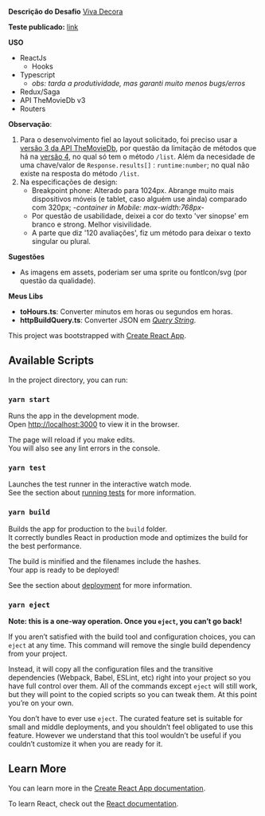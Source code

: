 
**Descrição do Desafio** [Viva Decora](https://github.com/vivadecora/projeto-front-end-vivadecora-nao-fazer-fork)

**Teste publicado:** [link](https://darkziul.github.io/vivadecora-challenge)

**USO**
* ReactJs
  * Hooks
* Typescript
  * _obs: tarda a produtividade, mas garanti muito menos bugs/erros_
* Redux/Saga
* API TheMovieDb v3
* Routers



**Observação**: 

1. Para o desenvolvimento fiel ao layout solicitado, foi preciso usar a [versão 3 da API TheMovieDb](https://developers.themoviedb.org/4/getting-started), por questão da limitação de métodos que há na [versão 4](https://developers.themoviedb.org/4/getting-started), no qual só tem o método `/list`. Além da necesidade de uma chave/valor de `Response.results[]` : `runtime:number`; no qual não existe na resposta do método `/list`.
2. Na especificações de design: 
   * Breakpoint phone: Alterado para 1024px. Abrange muito mais dispositivos móveis (e tablet, caso alguém use ainda) comparado com 320px; -_container in Mobile: max-width:768px_-
   * Por questão de usabilidade, deixei a cor do texto 'ver sinopse' em branco e strong. Melhor visivilidade.
   * A parte que diz '120 avaliações', fiz um método para deixar o texto singular ou plural.

**Sugestões**
* As imagens em assets, poderiam ser uma sprite ou fontIcon/svg (por questão da qualidade).


**Meus Libs**

* **toHours.ts**: Converter minutos em horas ou segundos em horas.
* **httpBuildQuery.ts**: Converter JSON em _[Query String](https://en.wikipedia.org/wiki/Query_string)_.


This project was bootstrapped with [Create React App](https://github.com/facebook/create-react-app).

## Available Scripts

In the project directory, you can run:

### `yarn start`

Runs the app in the development mode.<br />
Open [http://localhost:3000](http://localhost:3000) to view it in the browser.

The page will reload if you make edits.<br />
You will also see any lint errors in the console.

### `yarn test`

Launches the test runner in the interactive watch mode.<br />
See the section about [running tests](https://facebook.github.io/create-react-app/docs/running-tests) for more information.

### `yarn build`

Builds the app for production to the `build` folder.<br />
It correctly bundles React in production mode and optimizes the build for the best performance.

The build is minified and the filenames include the hashes.<br />
Your app is ready to be deployed!

See the section about [deployment](https://facebook.github.io/create-react-app/docs/deployment) for more information.

### `yarn eject`

**Note: this is a one-way operation. Once you `eject`, you can’t go back!**

If you aren’t satisfied with the build tool and configuration choices, you can `eject` at any time. This command will remove the single build dependency from your project.

Instead, it will copy all the configuration files and the transitive dependencies (Webpack, Babel, ESLint, etc) right into your project so you have full control over them. All of the commands except `eject` will still work, but they will point to the copied scripts so you can tweak them. At this point you’re on your own.

You don’t have to ever use `eject`. The curated feature set is suitable for small and middle deployments, and you shouldn’t feel obligated to use this feature. However we understand that this tool wouldn’t be useful if you couldn’t customize it when you are ready for it.

## Learn More

You can learn more in the [Create React App documentation](https://facebook.github.io/create-react-app/docs/getting-started).

To learn React, check out the [React documentation](https://reactjs.org/).
